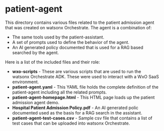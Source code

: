 # patient-agent
This directory contains various files related to the patient admission agent that was created on watsonx Orchestrate. The agent is a combination of:

- The same tools used by the patient-assistant.
- A set of prompts used to define the behavior of the agent.
- An AI generated policy documented that is used for a RAG based searched by the agent.

Here is a list of the included files and their role:

- **wxo-scripts** - These are various scripts that are used to run the watsonx Orchestrate ADK. These were used to interact with a WxO SaaS environment.
- **patient-agent.yaml** - This YAML file holds the complete definition of the patient-agent including all the related prompts.
- **patient-agent-homepage.html** - This HTML page loads up the patient admission agent demo.
- **Hospital Patient Admission Policy.pdf** - An AI generated polic documented used as the basis for a RAG search in the assistant.
- **patient-agent-test-cases.csv** - Sample csv file that contains a list of test cases that can be uploaded into watsonx Orchestrate.